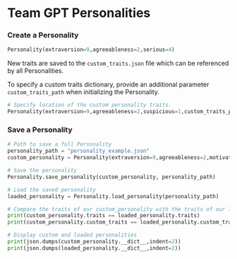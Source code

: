 # Team GPT Personalities


### Create a Personality
```python
Personality(extraversion=9,agreeableness=2,serious=4)
```
New traits are saved to the `custom_traits.json` file which can be referenced by all Personalities. 

To specify a custom traits dictionary, provide an additional parameter `custom_traits_path` when initializing the Personality.

```python
# Specify location of the custom personality traits.
Personality(extraversion=9,agreeableness=2,suspicious=1,custom_traits_path="generated/traits.json")
```

### Save a Personality

```python
# Path to save a full Personality
personality_path = "personality_example.json"
custom_personality = Personality(extraversion=9,agreeableness=2,motivated=5, suspicious=1)

# Save the personality 
Personality.save_personality(custom_personality, personality_path)

# Load the saved personality
loaded_personality = Personality.load_personality(personality_path)

# Compare the traits of our custom_personality with the traits of our loaded_personality
print(custom_personality.traits == loaded_personality.traits)
print(custom_personality.custom_traits == loaded_personality.custom_traits)

# Display custom and loaded personalities
print(json.dumps(custom_personality.__dict__,indent=2))
print(json.dumps(loaded_personality.__dict__,indent=2))
```
